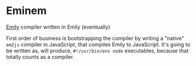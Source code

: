 # Eminem
[Emily](http://emilylang.com) compiler written in Emily (eventually)

First order of business is bootstrapping the compiler by writing a "native"
`em2js` compiler in JavaScript, that compiles Emily to JavaScript. It's going
to be written as, will produce, `#!/usr/bin/env node` executables, because that
totally counts as a compiler.
